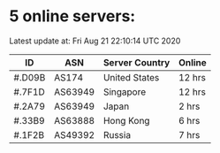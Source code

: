 # 5 online servers:

Latest update at: Fri Aug 21 22:10:14 UTC 2020

| ID | ASN | Server Country | Online |
| -- | --- | -------------- | ------ |
| #.D09B | AS174 | United States | 12 hrs |
| #.7F1D | AS63949 | Singapore | 12 hrs |
| #.2A79 | AS63949 | Japan | 2 hrs |
| #.33B9 | AS63888 | Hong Kong | 6 hrs |
| #.1F2B | AS49392 | Russia | 7 hrs |

